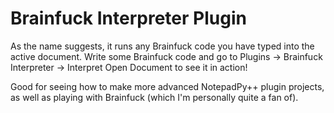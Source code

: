 # Brainfuck Interpreter Plugin
As the name suggests, it runs any Brainfuck code you have typed into the active document. Write some Brainfuck code and go to Plugins -> Brainfuck Interpreter -> Interpret Open Document to see it in action!

Good for seeing how to make more advanced NotepadPy++ plugin projects, as well as playing with Brainfuck (which I'm personally quite a fan of).